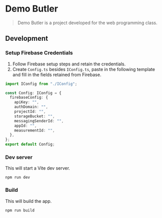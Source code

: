 # Demo Butler

> Demo Butler is a project developed for the web programming class.

## Development

### Setup Firebase Credentials

1. Follow Firebase setup steps and retain the credentials.
2. Create `Config.ts` besides `IConfig.ts`, paste in the following template and fill in the fields retained from Firebase.

```typescript
import IConfig from "./IConfig";

const Config: IConfig = {
  firebaseConfig: {
    apiKey: "",
    authDomain: "",
    projectId: "",
    storageBucket: "",
    messagingSenderId: "",
    appId: "",
    measurementId: "",
  },
};
export default Config;
```

### Dev server

This will start a Vite dev server.

```
npm run dev
```

### Build

This will build the app.

```
npm run build
```
